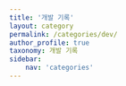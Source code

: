 ```yaml
---
title: '개발 기록'
layout: category
permalink: /categories/dev/
author_profile: true
taxonomy: 개발 기록
sidebar:
    nav: 'categories'
---
```


